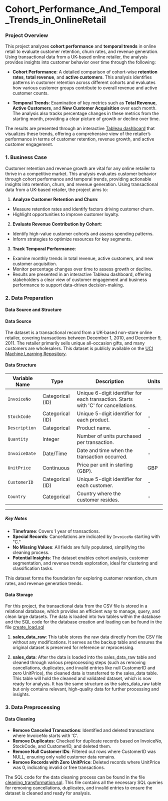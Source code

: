 # Cohort_Performance_And_Temporal_Trends_in_OnlineRetail
### Project Overview   
This project analyzes **cohort performance** and **temporal trends** in online retail to evaluate customer retention, churn rates, and revenue generation. Using transactional data from a UK-based online retailer, the analysis provides insights into customer behavior over time through the following:

- **Cohort Performance**: A detailed comparison of cohort-wise **retention rates**, **total revenue**, and **active customers**. This analysis identifies patterns in customer retention across different cohorts and evaluates how various customer groups contribute to overall revenue and active customer counts.

- **Temporal Trends**: Examination of key metrics such as **Total Revenue**, **Active Customers**, and **New Customer Acquisition** over each month. The analysis also tracks percentage changes in these metrics from the starting month, providing a clear picture of growth or decline over time.

The results are presented through an interactive [Tableau dashboard](https://public.tableau.com/app/profile/ganesh.gautam7819/viz/CohortPerformanceTemporalTrendsinOnlineRetail/Cohort_Analysis_Online_Retail) that visualizes these trends, offering a comprehensive view of the retailer’s performance in terms of customer retention, revenue growth, and active customer engagement.






### **1. Business Case**
Customer retention and revenue growth are vital for any online retailer to thrive in a competitive market. This analysis evaluates customer behavior through cohort performance and temporal trends, providing actionable insights into retention, churn, and revenue generation. Using transactional data from a UK-based retailer, the project aims to:

1. **Analyze Customer Retention and Churn**:
- Measure retention rates and identify factors driving customer churn.
- Highlight opportunities to improve customer loyalty.



2. **Evaluate Revenue Contribution by Cohort**:
- Identify high-value customer cohorts and assess spending patterns.
- Inform strategies to optimize resources for key segments.



3. **Track Temporal Performance**:
- Examine monthly trends in total revenue, active customers, and new customer acquisition.
- Monitor percentage changes over time to assess growth or decline.
- Results are presented in an interactive Tableau dashboard, offering stakeholders a clear view of customer engagement and business performance to support data-driven decision-making.


### **2. Data Preparation**
#### **Data Source and Structure**
#### **Data Source**
The dataset is a transactional record from a UK-based non-store online retailer, covering transactions between December 1, 2010, and December 9, 2011. The retailer primarily sells unique all-occasion gifts, and many customers are wholesalers. This dataset is publicly available on the [UCI Machine Learning Repository](https://archive.ics.uci.edu/dataset/352/online+retail).



#### **Data Structure**

| **Variable Name** | **Type**           | **Description**                                             | **Units** |
|--------------------|--------------------|-------------------------------------------------------------|----------|
| `InvoiceNo`        | Categorical (ID)    | Unique 6-digit identifier for each transaction. Starts with 'C' for cancellations. | -        |
| `StockCode`        | Categorical (ID)    | Unique 5-digit identifier for each product.                | -        |
| `Description`      | Categorical         | Product name.                                              | -        |
| `Quantity`         | Integer             | Number of units purchased per transaction.                 | -        |
| `InvoiceDate`      | Date/Time           | Date and time when the transaction occurred.               | -        |
| `UnitPrice`        | Continuous          | Price per unit in sterling (GBP).                          | GBP      |
| `CustomerID`       | Categorical (ID)    | Unique 5-digit identifier for each customer.               | -        |
| `Country`          | Categorical         | Country where the customer resides.                        | -        |

---

##### **Key Notes**

- **Timeframe**: Covers 1 year of transactions.
- **Special Records**: Cancellations are indicated by `InvoiceNo` starting with "C."
- **No Missing Values**: All fields are fully populated, simplifying the cleaning process.
- **Potential Insights**: The dataset enables cohort analysis, customer segmentation, and revenue trends exploration, ideal for clustering and classification tasks.

This dataset forms the foundation for exploring customer retention, churn rates, and revenue generation trends.

#### **Data Storage**
For this project, the transactional data from the CSV file is stored in a relational database, which provides an efficient way to manage, query, and clean large datasets. The data is loaded into two tables within the database and the SQL code for the database creation and loading  can be found in the file [create_load.sql]()

1. **sales_data_raw**: This table stores the raw data directly from the CSV file without any modifications. It serves as the backup table and ensures the original dataset is preserved for reference or reprocessing.

2. **sales_data**: After the data is loaded into the sales_data_raw table and cleaned through various preprocessing steps (such as removing cancellations, duplicates, and invalid entries like null CustomerID and zero UnitPrice), the cleaned data is transferred to the sales_data table. This table will hold the cleaned and validated dataset, which is now ready for analysis. It has the same structure as the sales_data_raw table but only contains relevant, high-quality data for further processing and insights.







### **3. Data Preprocessing**

#### **Data Cleaning**
- **Remove Canceled Transactions**: Identified and deleted transactions where InvoiceNo starts with 'C'.
- **Remove Duplicates**: Checked for duplicate records based on InvoiceNo, StockCode, and CustomerID, and deleted them.
- **Remove Null Customer IDs**: Filtered out rows where CustomerID was NULL, ensuring only valid customer data remains.
- **Remove Records with Zero UnitPrice**: Deleted records where UnitPrice was 0, indicating invalid or free transactions.
  
The SQL code for the data cleaning process can be found in the file [cleaning_transformation.sql](). This file contains all the necessary SQL queries for removing cancellations, duplicates, and invalid entries to ensure the dataset is cleaned and ready for analysis.












